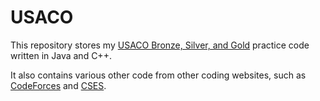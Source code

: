 # USACO

This repository stores my [USACO Bronze, Silver, and Gold](http://www.usaco.org/) practice code written in Java and C++.

It also contains various other code from other coding websites, such as [CodeForces](https://codeforces.com/profile/ng8165) and [CSES](https://cses.fi/user/42257).
